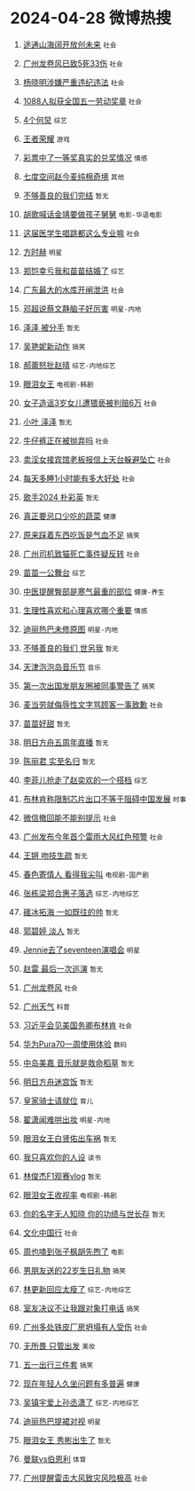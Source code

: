 # 2024-04-28 微博热搜 
1. [途通山海阔开放创未来](https://m.weibo.cn/search?containerid=100103type%3D1%26t%3D10%26q%3D%23%E9%80%94%E9%80%9A%E5%B1%B1%E6%B5%B7%E9%98%94%E5%BC%80%E6%94%BE%E5%88%9B%E6%9C%AA%E6%9D%A5%23&stream_entry_id=51&isnewpage=1&extparam=seat%3D1%26stream_entry_id%3D51%26c_type%3D51%26dgr%3D0%26pos%3D0%26cate%3D10103%26q%3D%2523%25E9%2580%2594%25E9%2580%259A%25E5%25B1%25B1%25E6%25B5%25B7%25E9%2598%2594%25E5%25BC%2580%25E6%2594%25BE%25E5%2588%259B%25E6%259C%25AA%25E6%259D%25A5%2523%26filter_type%3Drealtimehot%26display_time%3D1714251887%26pre_seqid%3D17142518874960139379) `社会` 

2. [广州龙卷风已致5死33伤](https://m.weibo.cn/search?containerid=100103type%3D1%26t%3D10%26q%3D%23%E5%B9%BF%E5%B7%9E%E9%BE%99%E5%8D%B7%E9%A3%8E%E5%B7%B2%E8%87%B45%E6%AD%BB33%E4%BC%A4%23&stream_entry_id=31&isnewpage=1&extparam=seat%3D1%26stream_entry_id%3D31%26realpos%3D1%26lcate%3D5001%26filter_type%3Drealtimehot%26dgr%3D0%26c_type%3D31%26flag%3D2%26pos%3D0%26cate%3D5001%26q%3D%2523%25E5%25B9%25BF%25E5%25B7%259E%25E9%25BE%2599%25E5%258D%25B7%25E9%25A3%258E%25E5%25B7%25B2%25E8%2587%25B45%25E6%25AD%25BB33%25E4%25BC%25A4%2523%26band_rank%3D1%26display_time%3D1714251887%26pre_seqid%3D17142518874960139379) `社会` 

3. [杨晓明涉嫌严重违纪违法](https://m.weibo.cn/search?containerid=100103type%3D1%26t%3D10%26q%3D%23%E6%9D%A8%E6%99%93%E6%98%8E%E6%B6%89%E5%AB%8C%E4%B8%A5%E9%87%8D%E8%BF%9D%E7%BA%AA%E8%BF%9D%E6%B3%95%23&stream_entry_id=31&isnewpage=1&extparam=seat%3D1%26stream_entry_id%3D31%26realpos%3D2%26lcate%3D5001%26filter_type%3Drealtimehot%26dgr%3D0%26c_type%3D31%26flag%3D2%26pos%3D1%26cate%3D5001%26q%3D%2523%25E6%259D%25A8%25E6%2599%2593%25E6%2598%258E%25E6%25B6%2589%25E5%25AB%258C%25E4%25B8%25A5%25E9%2587%258D%25E8%25BF%259D%25E7%25BA%25AA%25E8%25BF%259D%25E6%25B3%2595%2523%26band_rank%3D2%26display_time%3D1714251887%26pre_seqid%3D17142518874960139379) `社会` 

4. [1088人拟获全国五一劳动奖章](https://m.weibo.cn/search?containerid=100103type%3D1%26t%3D10%26q%3D%231088%E4%BA%BA%E6%8B%9F%E8%8E%B7%E5%85%A8%E5%9B%BD%E4%BA%94%E4%B8%80%E5%8A%B3%E5%8A%A8%E5%A5%96%E7%AB%A0%23&stream_entry_id=31&isnewpage=1&extparam=seat%3D1%26stream_entry_id%3D31%26realpos%3D3%26lcate%3D5001%26filter_type%3Drealtimehot%26dgr%3D0%26c_type%3D31%26flag%3D0%26pos%3D2%26cate%3D5001%26q%3D%25231088%25E4%25BA%25BA%25E6%258B%259F%25E8%258E%25B7%25E5%2585%25A8%25E5%259B%25BD%25E4%25BA%2594%25E4%25B8%2580%25E5%258A%25B3%25E5%258A%25A8%25E5%25A5%2596%25E7%25AB%25A0%2523%26band_rank%3D3%26display_time%3D1714251887%26pre_seqid%3D17142518874960139379) `社会` 

5. [4个何炅](https://m.weibo.cn/search?containerid=100103type%3D1%26t%3D10%26q%3D%234%E4%B8%AA%E4%BD%95%E7%82%85%23&stream_entry_id=31&isnewpage=1&extparam=seat%3D1%26stream_entry_id%3D31%26realpos%3D4%26lcate%3D5001%26filter_type%3Drealtimehot%26dgr%3D0%26c_type%3D31%26flag%3D2%26pos%3D3%26cate%3D5001%26q%3D%25234%25E4%25B8%25AA%25E4%25BD%2595%25E7%2582%2585%2523%26band_rank%3D4%26display_time%3D1714251887%26pre_seqid%3D17142518874960139379) `综艺` 

6. [王者荣耀](https://m.weibo.cn/search?containerid=100103type%3D1%26t%3D10%26q%3D%E7%8E%8B%E8%80%85%E8%8D%A3%E8%80%80&stream_entry_id=31&isnewpage=1&extparam=seat%3D1%26stream_entry_id%3D31%26realpos%3D5%26lcate%3D5001%26filter_type%3Drealtimehot%26dgr%3D0%26c_type%3D31%26flag%3D0%26pos%3D4%26cate%3D5001%26q%3D%25E7%258E%258B%25E8%2580%2585%25E8%258D%25A3%25E8%2580%2580%26band_rank%3D5%26display_time%3D1714251887%26pre_seqid%3D17142518874960139379) `游戏` 

7. [彩票中了一等奖真实的兑奖情况](https://m.weibo.cn/search?containerid=100103type%3D1%26t%3D10%26q%3D%23%E5%BD%A9%E7%A5%A8%E4%B8%AD%E4%BA%86%E4%B8%80%E7%AD%89%E5%A5%96%E7%9C%9F%E5%AE%9E%E7%9A%84%E5%85%91%E5%A5%96%E6%83%85%E5%86%B5%23&stream_entry_id=31&isnewpage=1&extparam=seat%3D1%26stream_entry_id%3D31%26realpos%3D6%26lcate%3D5001%26filter_type%3Drealtimehot%26dgr%3D0%26c_type%3D31%26flag%3D16%26pos%3D5%26cate%3D5001%26q%3D%2523%25E5%25BD%25A9%25E7%25A5%25A8%25E4%25B8%25AD%25E4%25BA%2586%25E4%25B8%2580%25E7%25AD%2589%25E5%25A5%2596%25E7%259C%259F%25E5%25AE%259E%25E7%259A%2584%25E5%2585%2591%25E5%25A5%2596%25E6%2583%2585%25E5%2586%25B5%2523%26band_rank%3D6%26display_time%3D1714251887%26pre_seqid%3D17142518874960139379) `情感` 

8. [七度空间赵今麦纯棉奇境](https://m.weibo.cn/search?containerid=100103type%3D1%26t%3D10%26q%3D%23%E4%B8%83%E5%BA%A6%E7%A9%BA%E9%97%B4%E8%B5%B5%E4%BB%8A%E9%BA%A6%E7%BA%AF%E6%A3%89%E5%A5%87%E5%A2%83%23&stream_entry_id=31&isnewpage=1&extparam=seat%3D1%26stream_entry_id%3D31%26topic_ad%3D1%26lcate%3D5001%26dgr%3D0%26band_rank%3D7%26c_type%3D31%26is_ad_pos%3D1%26filter_type%3Drealtimehot%26pos%3D6%26cate%3D5001%26q%3D%2523%25E4%25B8%2583%25E5%25BA%25A6%25E7%25A9%25BA%25E9%2597%25B4%25E8%25B5%25B5%25E4%25BB%258A%25E9%25BA%25A6%25E7%25BA%25AF%25E6%25A3%2589%25E5%25A5%2587%25E5%25A2%2583%2523%26adid%3D234526%26display_time%3D1714251887%26pre_seqid%3D17142518874960139379) `其他` 

9. [不够善良的我们完结](https://m.weibo.cn/search?containerid=100103type%3D1%26t%3D10%26q%3D%23%E4%B8%8D%E5%A4%9F%E5%96%84%E8%89%AF%E7%9A%84%E6%88%91%E4%BB%AC%E5%AE%8C%E7%BB%93%23&stream_entry_id=31&isnewpage=1&extparam=seat%3D1%26stream_entry_id%3D31%26realpos%3D7%26lcate%3D5001%26filter_type%3Drealtimehot%26dgr%3D0%26c_type%3D31%26flag%3D0%26pos%3D7%26cate%3D5001%26q%3D%2523%25E4%25B8%258D%25E5%25A4%259F%25E5%2596%2584%25E8%2589%25AF%25E7%259A%2584%25E6%2588%2591%25E4%25BB%25AC%25E5%25AE%258C%25E7%25BB%2593%2523%26band_rank%3D7%26display_time%3D1714251887%26pre_seqid%3D17142518874960139379) `暂无` 

10. [胡歌喊话金靖要做孩子舅舅](https://m.weibo.cn/search?containerid=100103type%3D1%26t%3D10%26q%3D%23%E8%83%A1%E6%AD%8C%E5%96%8A%E8%AF%9D%E9%87%91%E9%9D%96%E8%A6%81%E5%81%9A%E5%AD%A9%E5%AD%90%E8%88%85%E8%88%85%23&stream_entry_id=31&isnewpage=1&extparam=seat%3D1%26stream_entry_id%3D31%26realpos%3D8%26lcate%3D5001%26filter_type%3Drealtimehot%26dgr%3D0%26c_type%3D31%26flag%3D2%26pos%3D8%26cate%3D5001%26q%3D%2523%25E8%2583%25A1%25E6%25AD%258C%25E5%2596%258A%25E8%25AF%259D%25E9%2587%2591%25E9%259D%2596%25E8%25A6%2581%25E5%2581%259A%25E5%25AD%25A9%25E5%25AD%2590%25E8%2588%2585%25E8%2588%2585%2523%26band_rank%3D8%26display_time%3D1714251887%26pre_seqid%3D17142518874960139379) `电影-华语电影` 

11. [这届医学生唱跳都这么专业嘛](https://m.weibo.cn/search?containerid=100103type%3D1%26t%3D10%26q%3D%23%E8%BF%99%E5%B1%8A%E5%8C%BB%E5%AD%A6%E7%94%9F%E5%94%B1%E8%B7%B3%E9%83%BD%E8%BF%99%E4%B9%88%E4%B8%93%E4%B8%9A%E5%98%9B%23&stream_entry_id=31&isnewpage=1&extparam=seat%3D1%26stream_entry_id%3D31%26realpos%3D9%26lcate%3D5001%26filter_type%3Drealtimehot%26dgr%3D0%26c_type%3D31%26flag%3D32768%26pos%3D9%26cate%3D5001%26q%3D%2523%25E8%25BF%2599%25E5%25B1%258A%25E5%258C%25BB%25E5%25AD%25A6%25E7%2594%259F%25E5%2594%25B1%25E8%25B7%25B3%25E9%2583%25BD%25E8%25BF%2599%25E4%25B9%2588%25E4%25B8%2593%25E4%25B8%259A%25E5%2598%259B%2523%26band_rank%3D9%26display_time%3D1714251887%26pre_seqid%3D17142518874960139379) `社会` 

12. [方时赫](https://m.weibo.cn/search?containerid=100103type%3D1%26t%3D10%26q%3D%E6%96%B9%E6%97%B6%E8%B5%AB&stream_entry_id=31&isnewpage=1&extparam=seat%3D1%26stream_entry_id%3D31%26realpos%3D10%26lcate%3D5001%26filter_type%3Drealtimehot%26dgr%3D0%26c_type%3D31%26flag%3D0%26pos%3D10%26cate%3D5001%26q%3D%25E6%2596%25B9%25E6%2597%25B6%25E8%25B5%25AB%26band_rank%3D10%26display_time%3D1714251887%26pre_seqid%3D17142518874960139379) `明星` 

13. [郑恺幸亏我和苗苗结婚了](https://m.weibo.cn/search?containerid=100103type%3D1%26t%3D10%26q%3D%E9%83%91%E6%81%BA%E5%B9%B8%E4%BA%8F%E6%88%91%E5%92%8C%E8%8B%97%E8%8B%97%E7%BB%93%E5%A9%9A%E4%BA%86&stream_entry_id=31&isnewpage=1&extparam=seat%3D1%26stream_entry_id%3D31%26realpos%3D11%26lcate%3D5001%26filter_type%3Drealtimehot%26dgr%3D0%26c_type%3D31%26flag%3D2%26pos%3D11%26cate%3D5001%26q%3D%25E9%2583%2591%25E6%2581%25BA%25E5%25B9%25B8%25E4%25BA%258F%25E6%2588%2591%25E5%2592%258C%25E8%258B%2597%25E8%258B%2597%25E7%25BB%2593%25E5%25A9%259A%25E4%25BA%2586%26band_rank%3D11%26display_time%3D1714251887%26pre_seqid%3D17142518874960139379) `综艺` 

14. [广东最大的水库开闸泄洪](https://m.weibo.cn/search?containerid=100103type%3D1%26t%3D10%26q%3D%23%E5%B9%BF%E4%B8%9C%E6%9C%80%E5%A4%A7%E7%9A%84%E6%B0%B4%E5%BA%93%E5%BC%80%E9%97%B8%E6%B3%84%E6%B4%AA%23&stream_entry_id=31&isnewpage=1&extparam=seat%3D1%26stream_entry_id%3D31%26realpos%3D12%26lcate%3D5001%26filter_type%3Drealtimehot%26dgr%3D0%26c_type%3D31%26flag%3D2%26pos%3D12%26cate%3D5001%26q%3D%2523%25E5%25B9%25BF%25E4%25B8%259C%25E6%259C%2580%25E5%25A4%25A7%25E7%259A%2584%25E6%25B0%25B4%25E5%25BA%2593%25E5%25BC%2580%25E9%2597%25B8%25E6%25B3%2584%25E6%25B4%25AA%2523%26band_rank%3D12%26display_time%3D1714251887%26pre_seqid%3D17142518874960139379) `社会` 

15. [邓超说蔡文静脑子好厉害](https://m.weibo.cn/search?containerid=100103type%3D1%26t%3D10%26q%3D%23%E9%82%93%E8%B6%85%E8%AF%B4%E8%94%A1%E6%96%87%E9%9D%99%E8%84%91%E5%AD%90%E5%A5%BD%E5%8E%89%E5%AE%B3%23&stream_entry_id=31&isnewpage=1&extparam=seat%3D1%26stream_entry_id%3D31%26realpos%3D13%26lcate%3D5001%26filter_type%3Drealtimehot%26dgr%3D0%26c_type%3D31%26flag%3D2%26pos%3D13%26cate%3D5001%26q%3D%2523%25E9%2582%2593%25E8%25B6%2585%25E8%25AF%25B4%25E8%2594%25A1%25E6%2596%2587%25E9%259D%2599%25E8%2584%2591%25E5%25AD%2590%25E5%25A5%25BD%25E5%258E%2589%25E5%25AE%25B3%2523%26band_rank%3D13%26display_time%3D1714251887%26pre_seqid%3D17142518874960139379) `明星-内地` 

16. [泽泽 被分手](https://m.weibo.cn/search?containerid=100103type%3D1%26t%3D10%26q%3D%E6%B3%BD%E6%B3%BD+%E8%A2%AB%E5%88%86%E6%89%8B&stream_entry_id=31&isnewpage=1&extparam=seat%3D1%26stream_entry_id%3D31%26realpos%3D14%26lcate%3D5001%26filter_type%3Drealtimehot%26dgr%3D0%26c_type%3D31%26flag%3D0%26pos%3D14%26cate%3D5001%26q%3D%25E6%25B3%25BD%25E6%25B3%25BD%2520%25E8%25A2%25AB%25E5%2588%2586%25E6%2589%258B%26band_rank%3D14%26display_time%3D1714251887%26pre_seqid%3D17142518874960139379) `暂无` 

17. [吴艳妮新动作](https://m.weibo.cn/search?containerid=100103type%3D1%26t%3D10%26q%3D%E5%90%B4%E8%89%B3%E5%A6%AE%E6%96%B0%E5%8A%A8%E4%BD%9C&stream_entry_id=31&isnewpage=1&extparam=seat%3D1%26stream_entry_id%3D31%26realpos%3D15%26lcate%3D5001%26filter_type%3Drealtimehot%26dgr%3D0%26c_type%3D31%26flag%3D0%26pos%3D15%26cate%3D5001%26q%3D%25E5%2590%25B4%25E8%2589%25B3%25E5%25A6%25AE%25E6%2596%25B0%25E5%258A%25A8%25E4%25BD%259C%26band_rank%3D15%26display_time%3D1714251887%26pre_seqid%3D17142518874960139379) `搞笑` 

18. [郝蕾怒批赵晴](https://m.weibo.cn/search?containerid=100103type%3D1%26t%3D10%26q%3D%E9%83%9D%E8%95%BE%E6%80%92%E6%89%B9%E8%B5%B5%E6%99%B4&stream_entry_id=31&isnewpage=1&extparam=seat%3D1%26stream_entry_id%3D31%26realpos%3D16%26lcate%3D5001%26filter_type%3Drealtimehot%26dgr%3D0%26c_type%3D31%26flag%3D2%26pos%3D16%26cate%3D5001%26q%3D%25E9%2583%259D%25E8%2595%25BE%25E6%2580%2592%25E6%2589%25B9%25E8%25B5%25B5%25E6%2599%25B4%26band_rank%3D16%26display_time%3D1714251887%26pre_seqid%3D17142518874960139379) `综艺-内地综艺` 

19. [眼泪女王](https://m.weibo.cn/search?containerid=100103type%3D1%26t%3D10%26q%3D%E7%9C%BC%E6%B3%AA%E5%A5%B3%E7%8E%8B&stream_entry_id=31&isnewpage=1&extparam=seat%3D1%26stream_entry_id%3D31%26realpos%3D17%26lcate%3D5001%26filter_type%3Drealtimehot%26dgr%3D0%26c_type%3D31%26flag%3D0%26pos%3D17%26cate%3D5001%26q%3D%25E7%259C%25BC%25E6%25B3%25AA%25E5%25A5%25B3%25E7%258E%258B%26band_rank%3D17%26display_time%3D1714251887%26pre_seqid%3D17142518874960139379) `电视剧-韩剧` 

20. [女子造谣3岁女儿遭猥亵被判赔6万](https://m.weibo.cn/search?containerid=100103type%3D1%26t%3D10%26q%3D%23%E5%A5%B3%E5%AD%90%E9%80%A0%E8%B0%A33%E5%B2%81%E5%A5%B3%E5%84%BF%E9%81%AD%E7%8C%A5%E4%BA%B5%E8%A2%AB%E5%88%A4%E8%B5%946%E4%B8%87%23&stream_entry_id=31&isnewpage=1&extparam=seat%3D1%26stream_entry_id%3D31%26realpos%3D18%26lcate%3D5001%26filter_type%3Drealtimehot%26dgr%3D0%26c_type%3D31%26flag%3D0%26pos%3D18%26cate%3D5001%26q%3D%2523%25E5%25A5%25B3%25E5%25AD%2590%25E9%2580%25A0%25E8%25B0%25A33%25E5%25B2%2581%25E5%25A5%25B3%25E5%2584%25BF%25E9%2581%25AD%25E7%258C%25A5%25E4%25BA%25B5%25E8%25A2%25AB%25E5%2588%25A4%25E8%25B5%25946%25E4%25B8%2587%2523%26band_rank%3D18%26display_time%3D1714251887%26pre_seqid%3D17142518874960139379) `社会` 

21. [小叶 泽泽](https://m.weibo.cn/search?containerid=100103type%3D1%26t%3D10%26q%3D%E5%B0%8F%E5%8F%B6+%E6%B3%BD%E6%B3%BD&stream_entry_id=31&isnewpage=1&extparam=seat%3D1%26stream_entry_id%3D31%26realpos%3D19%26lcate%3D5001%26filter_type%3Drealtimehot%26dgr%3D0%26c_type%3D31%26flag%3D0%26pos%3D19%26cate%3D5001%26q%3D%25E5%25B0%258F%25E5%258F%25B6%2520%25E6%25B3%25BD%25E6%25B3%25BD%26band_rank%3D19%26display_time%3D1714251887%26pre_seqid%3D17142518874960139379) `暂无` 

22. [牛仔裤正在被抛弃吗](https://m.weibo.cn/search?containerid=100103type%3D1%26t%3D10%26q%3D%23%E7%89%9B%E4%BB%94%E8%A3%A4%E6%AD%A3%E5%9C%A8%E8%A2%AB%E6%8A%9B%E5%BC%83%E5%90%97%23&stream_entry_id=31&isnewpage=1&extparam=seat%3D1%26stream_entry_id%3D31%26realpos%3D20%26lcate%3D5001%26filter_type%3Drealtimehot%26dgr%3D0%26c_type%3D31%26flag%3D0%26pos%3D20%26cate%3D5001%26q%3D%2523%25E7%2589%259B%25E4%25BB%2594%25E8%25A3%25A4%25E6%25AD%25A3%25E5%259C%25A8%25E8%25A2%25AB%25E6%258A%259B%25E5%25BC%2583%25E5%2590%2597%2523%26band_rank%3D20%26display_time%3D1714251887%26pre_seqid%3D17142518874960139379) `社会` 

23. [卖淫女接宾馆老板报信上天台躲避坠亡](https://m.weibo.cn/search?containerid=100103type%3D1%26t%3D10%26q%3D%23%E5%8D%96%E6%B7%AB%E5%A5%B3%E6%8E%A5%E5%AE%BE%E9%A6%86%E8%80%81%E6%9D%BF%E6%8A%A5%E4%BF%A1%E4%B8%8A%E5%A4%A9%E5%8F%B0%E8%BA%B2%E9%81%BF%E5%9D%A0%E4%BA%A1%23&stream_entry_id=31&isnewpage=1&extparam=seat%3D1%26stream_entry_id%3D31%26realpos%3D21%26lcate%3D5001%26filter_type%3Drealtimehot%26dgr%3D0%26c_type%3D31%26flag%3D0%26pos%3D21%26cate%3D5001%26q%3D%2523%25E5%258D%2596%25E6%25B7%25AB%25E5%25A5%25B3%25E6%258E%25A5%25E5%25AE%25BE%25E9%25A6%2586%25E8%2580%2581%25E6%259D%25BF%25E6%258A%25A5%25E4%25BF%25A1%25E4%25B8%258A%25E5%25A4%25A9%25E5%258F%25B0%25E8%25BA%25B2%25E9%2581%25BF%25E5%259D%25A0%25E4%25BA%25A1%2523%26band_rank%3D21%26display_time%3D1714251887%26pre_seqid%3D17142518874960139379) `社会` 

24. [每天多睡1小时能有多大好处](https://m.weibo.cn/search?containerid=100103type%3D1%26t%3D10%26q%3D%23%E6%AF%8F%E5%A4%A9%E5%A4%9A%E7%9D%A11%E5%B0%8F%E6%97%B6%E8%83%BD%E6%9C%89%E5%A4%9A%E5%A4%A7%E5%A5%BD%E5%A4%84%23&stream_entry_id=31&isnewpage=1&extparam=seat%3D1%26stream_entry_id%3D31%26realpos%3D22%26lcate%3D5001%26filter_type%3Drealtimehot%26dgr%3D0%26c_type%3D31%26flag%3D0%26pos%3D22%26cate%3D5001%26q%3D%2523%25E6%25AF%258F%25E5%25A4%25A9%25E5%25A4%259A%25E7%259D%25A11%25E5%25B0%258F%25E6%2597%25B6%25E8%2583%25BD%25E6%259C%2589%25E5%25A4%259A%25E5%25A4%25A7%25E5%25A5%25BD%25E5%25A4%2584%2523%26band_rank%3D22%26display_time%3D1714251887%26pre_seqid%3D17142518874960139379) `社会` 

25. [歌手2024 朴彩英](https://m.weibo.cn/search?containerid=100103type%3D1%26t%3D10%26q%3D%E6%AD%8C%E6%89%8B2024+%E6%9C%B4%E5%BD%A9%E8%8B%B1&stream_entry_id=31&isnewpage=1&extparam=seat%3D1%26stream_entry_id%3D31%26realpos%3D23%26lcate%3D5001%26filter_type%3Drealtimehot%26dgr%3D0%26c_type%3D31%26flag%3D2%26pos%3D23%26cate%3D5001%26q%3D%25E6%25AD%258C%25E6%2589%258B2024%2520%25E6%259C%25B4%25E5%25BD%25A9%25E8%258B%25B1%26band_rank%3D23%26display_time%3D1714251887%26pre_seqid%3D17142518874960139379) `暂无` 

26. [真正要忌口少吃的蔬菜](https://m.weibo.cn/search?containerid=100103type%3D1%26t%3D10%26q%3D%23%E7%9C%9F%E6%AD%A3%E8%A6%81%E5%BF%8C%E5%8F%A3%E5%B0%91%E5%90%83%E7%9A%84%E8%94%AC%E8%8F%9C%23&stream_entry_id=31&isnewpage=1&extparam=seat%3D1%26stream_entry_id%3D31%26realpos%3D24%26lcate%3D5001%26filter_type%3Drealtimehot%26dgr%3D0%26c_type%3D31%26flag%3D0%26pos%3D24%26cate%3D5001%26q%3D%2523%25E7%259C%259F%25E6%25AD%25A3%25E8%25A6%2581%25E5%25BF%258C%25E5%258F%25A3%25E5%25B0%2591%25E5%2590%2583%25E7%259A%2584%25E8%2594%25AC%25E8%258F%259C%2523%26band_rank%3D24%26display_time%3D1714251887%26pre_seqid%3D17142518874960139379) `健康` 

27. [原来踩着东西吃饭是气血不足](https://m.weibo.cn/search?containerid=100103type%3D1%26t%3D10%26q%3D%23%E5%8E%9F%E6%9D%A5%E8%B8%A9%E7%9D%80%E4%B8%9C%E8%A5%BF%E5%90%83%E9%A5%AD%E6%98%AF%E6%B0%94%E8%A1%80%E4%B8%8D%E8%B6%B3%23&stream_entry_id=31&isnewpage=1&extparam=seat%3D1%26stream_entry_id%3D31%26realpos%3D25%26lcate%3D5001%26filter_type%3Drealtimehot%26dgr%3D0%26c_type%3D31%26flag%3D0%26pos%3D25%26cate%3D5001%26q%3D%2523%25E5%258E%259F%25E6%259D%25A5%25E8%25B8%25A9%25E7%259D%2580%25E4%25B8%259C%25E8%25A5%25BF%25E5%2590%2583%25E9%25A5%25AD%25E6%2598%25AF%25E6%25B0%2594%25E8%25A1%2580%25E4%25B8%258D%25E8%25B6%25B3%2523%26band_rank%3D25%26display_time%3D1714251887%26pre_seqid%3D17142518874960139379) `搞笑` 

28. [广州司机致猫死亡事件疑反转](https://m.weibo.cn/search?containerid=100103type%3D1%26t%3D10%26q%3D%23%E5%B9%BF%E5%B7%9E%E5%8F%B8%E6%9C%BA%E8%87%B4%E7%8C%AB%E6%AD%BB%E4%BA%A1%E4%BA%8B%E4%BB%B6%E7%96%91%E5%8F%8D%E8%BD%AC%23&stream_entry_id=31&isnewpage=1&extparam=seat%3D1%26stream_entry_id%3D31%26realpos%3D26%26lcate%3D5001%26filter_type%3Drealtimehot%26dgr%3D0%26c_type%3D31%26flag%3D0%26pos%3D26%26cate%3D5001%26q%3D%2523%25E5%25B9%25BF%25E5%25B7%259E%25E5%258F%25B8%25E6%259C%25BA%25E8%2587%25B4%25E7%258C%25AB%25E6%25AD%25BB%25E4%25BA%25A1%25E4%25BA%258B%25E4%25BB%25B6%25E7%2596%2591%25E5%258F%258D%25E8%25BD%25AC%2523%26band_rank%3D26%26display_time%3D1714251887%26pre_seqid%3D17142518874960139379) `社会` 

29. [苗苗一公舞台](https://m.weibo.cn/search?containerid=100103type%3D1%26t%3D10%26q%3D%23%E8%8B%97%E8%8B%97%E4%B8%80%E5%85%AC%E8%88%9E%E5%8F%B0%23&stream_entry_id=31&isnewpage=1&extparam=seat%3D1%26stream_entry_id%3D31%26realpos%3D27%26lcate%3D5001%26filter_type%3Drealtimehot%26dgr%3D0%26c_type%3D31%26flag%3D0%26pos%3D27%26cate%3D5001%26q%3D%2523%25E8%258B%2597%25E8%258B%2597%25E4%25B8%2580%25E5%2585%25AC%25E8%2588%259E%25E5%258F%25B0%2523%26band_rank%3D27%26display_time%3D1714251887%26pre_seqid%3D17142518874960139379) `综艺` 

30. [中医提醒臀部是寒气最重的部位](https://m.weibo.cn/search?containerid=100103type%3D1%26t%3D10%26q%3D%23%E4%B8%AD%E5%8C%BB%E6%8F%90%E9%86%92%E8%87%80%E9%83%A8%E6%98%AF%E5%AF%92%E6%B0%94%E6%9C%80%E9%87%8D%E7%9A%84%E9%83%A8%E4%BD%8D%23&stream_entry_id=31&isnewpage=1&extparam=seat%3D1%26stream_entry_id%3D31%26realpos%3D28%26lcate%3D5001%26filter_type%3Drealtimehot%26dgr%3D0%26c_type%3D31%26flag%3D0%26pos%3D28%26cate%3D5001%26q%3D%2523%25E4%25B8%25AD%25E5%258C%25BB%25E6%258F%2590%25E9%2586%2592%25E8%2587%2580%25E9%2583%25A8%25E6%2598%25AF%25E5%25AF%2592%25E6%25B0%2594%25E6%259C%2580%25E9%2587%258D%25E7%259A%2584%25E9%2583%25A8%25E4%25BD%258D%2523%26band_rank%3D28%26display_time%3D1714251887%26pre_seqid%3D17142518874960139379) `健康-养生` 

31. [生理性喜欢和心理喜欢哪个重要](https://m.weibo.cn/search?containerid=100103type%3D1%26t%3D10%26q%3D%23%E7%94%9F%E7%90%86%E6%80%A7%E5%96%9C%E6%AC%A2%E5%92%8C%E5%BF%83%E7%90%86%E5%96%9C%E6%AC%A2%E5%93%AA%E4%B8%AA%E9%87%8D%E8%A6%81%23&stream_entry_id=31&isnewpage=1&extparam=seat%3D1%26stream_entry_id%3D31%26realpos%3D29%26lcate%3D5001%26filter_type%3Drealtimehot%26dgr%3D0%26c_type%3D31%26flag%3D0%26pos%3D29%26cate%3D5001%26q%3D%2523%25E7%2594%259F%25E7%2590%2586%25E6%2580%25A7%25E5%2596%259C%25E6%25AC%25A2%25E5%2592%258C%25E5%25BF%2583%25E7%2590%2586%25E5%2596%259C%25E6%25AC%25A2%25E5%2593%25AA%25E4%25B8%25AA%25E9%2587%258D%25E8%25A6%2581%2523%26band_rank%3D29%26display_time%3D1714251887%26pre_seqid%3D17142518874960139379) `情感` 

32. [迪丽热巴未修原图](https://m.weibo.cn/search?containerid=100103type%3D1%26t%3D10%26q%3D%23%E8%BF%AA%E4%B8%BD%E7%83%AD%E5%B7%B4%E6%9C%AA%E4%BF%AE%E5%8E%9F%E5%9B%BE%23&stream_entry_id=31&isnewpage=1&extparam=seat%3D1%26stream_entry_id%3D31%26realpos%3D30%26lcate%3D5001%26filter_type%3Drealtimehot%26dgr%3D0%26c_type%3D31%26flag%3D0%26pos%3D30%26cate%3D5001%26q%3D%2523%25E8%25BF%25AA%25E4%25B8%25BD%25E7%2583%25AD%25E5%25B7%25B4%25E6%259C%25AA%25E4%25BF%25AE%25E5%258E%259F%25E5%259B%25BE%2523%26band_rank%3D30%26display_time%3D1714251887%26pre_seqid%3D17142518874960139379) `明星-内地` 

33. [不够善良的我们 世另我](https://m.weibo.cn/search?containerid=100103type%3D1%26t%3D10%26q%3D%E4%B8%8D%E5%A4%9F%E5%96%84%E8%89%AF%E7%9A%84%E6%88%91%E4%BB%AC+%E4%B8%96%E5%8F%A6%E6%88%91&stream_entry_id=31&isnewpage=1&extparam=seat%3D1%26stream_entry_id%3D31%26realpos%3D31%26lcate%3D5001%26filter_type%3Drealtimehot%26dgr%3D0%26c_type%3D31%26flag%3D0%26pos%3D31%26cate%3D5001%26q%3D%25E4%25B8%258D%25E5%25A4%259F%25E5%2596%2584%25E8%2589%25AF%25E7%259A%2584%25E6%2588%2591%25E4%25BB%25AC%2520%25E4%25B8%2596%25E5%258F%25A6%25E6%2588%2591%26band_rank%3D31%26display_time%3D1714251887%26pre_seqid%3D17142518874960139379) `暂无` 

34. [天津泡泡岛音乐节](https://m.weibo.cn/search?containerid=100103type%3D1%26t%3D10%26q%3D%E5%A4%A9%E6%B4%A5%E6%B3%A1%E6%B3%A1%E5%B2%9B%E9%9F%B3%E4%B9%90%E8%8A%82&stream_entry_id=31&isnewpage=1&extparam=seat%3D1%26stream_entry_id%3D31%26realpos%3D32%26lcate%3D5001%26filter_type%3Drealtimehot%26dgr%3D0%26c_type%3D31%26flag%3D0%26pos%3D32%26cate%3D5001%26q%3D%25E5%25A4%25A9%25E6%25B4%25A5%25E6%25B3%25A1%25E6%25B3%25A1%25E5%25B2%259B%25E9%259F%25B3%25E4%25B9%2590%25E8%258A%2582%26band_rank%3D32%26display_time%3D1714251887%26pre_seqid%3D17142518874960139379) `音乐` 

35. [第一次出国发朋友圈被同事警告了](https://m.weibo.cn/search?containerid=100103type%3D1%26t%3D10%26q%3D%23%E7%AC%AC%E4%B8%80%E6%AC%A1%E5%87%BA%E5%9B%BD%E5%8F%91%E6%9C%8B%E5%8F%8B%E5%9C%88%E8%A2%AB%E5%90%8C%E4%BA%8B%E8%AD%A6%E5%91%8A%E4%BA%86%23&stream_entry_id=31&isnewpage=1&extparam=seat%3D1%26stream_entry_id%3D31%26realpos%3D33%26lcate%3D5001%26filter_type%3Drealtimehot%26dgr%3D0%26c_type%3D31%26flag%3D0%26pos%3D33%26cate%3D5001%26q%3D%2523%25E7%25AC%25AC%25E4%25B8%2580%25E6%25AC%25A1%25E5%2587%25BA%25E5%259B%25BD%25E5%258F%2591%25E6%259C%258B%25E5%258F%258B%25E5%259C%2588%25E8%25A2%25AB%25E5%2590%258C%25E4%25BA%258B%25E8%25AD%25A6%25E5%2591%258A%25E4%25BA%2586%2523%26band_rank%3D33%26display_time%3D1714251887%26pre_seqid%3D17142518874960139379) `搞笑` 

36. [麦当劳就侮辱性文字骂顾客一事致歉](https://m.weibo.cn/search?containerid=100103type%3D1%26t%3D10%26q%3D%23%E9%BA%A6%E5%BD%93%E5%8A%B3%E5%B0%B1%E4%BE%AE%E8%BE%B1%E6%80%A7%E6%96%87%E5%AD%97%E9%AA%82%E9%A1%BE%E5%AE%A2%E4%B8%80%E4%BA%8B%E8%87%B4%E6%AD%89%23&stream_entry_id=31&isnewpage=1&extparam=seat%3D1%26stream_entry_id%3D31%26realpos%3D34%26lcate%3D5001%26filter_type%3Drealtimehot%26dgr%3D0%26c_type%3D31%26flag%3D0%26pos%3D34%26cate%3D5001%26q%3D%2523%25E9%25BA%25A6%25E5%25BD%2593%25E5%258A%25B3%25E5%25B0%25B1%25E4%25BE%25AE%25E8%25BE%25B1%25E6%2580%25A7%25E6%2596%2587%25E5%25AD%2597%25E9%25AA%2582%25E9%25A1%25BE%25E5%25AE%25A2%25E4%25B8%2580%25E4%25BA%258B%25E8%2587%25B4%25E6%25AD%2589%2523%26band_rank%3D34%26display_time%3D1714251887%26pre_seqid%3D17142518874960139379) `社会` 

37. [苗苗好甜](https://m.weibo.cn/search?containerid=100103type%3D1%26t%3D10%26q%3D%E8%8B%97%E8%8B%97%E5%A5%BD%E7%94%9C&stream_entry_id=31&isnewpage=1&extparam=seat%3D1%26stream_entry_id%3D31%26realpos%3D35%26lcate%3D5001%26filter_type%3Drealtimehot%26dgr%3D0%26c_type%3D31%26flag%3D0%26pos%3D35%26cate%3D5001%26q%3D%25E8%258B%2597%25E8%258B%2597%25E5%25A5%25BD%25E7%2594%259C%26band_rank%3D35%26display_time%3D1714251887%26pre_seqid%3D17142518874960139379) `暂无` 

38. [明日方舟五周年直播](https://m.weibo.cn/search?containerid=100103type%3D1%26t%3D10%26q%3D%23%E6%98%8E%E6%97%A5%E6%96%B9%E8%88%9F%E4%BA%94%E5%91%A8%E5%B9%B4%E7%9B%B4%E6%92%AD%23&stream_entry_id=31&isnewpage=1&extparam=seat%3D1%26stream_entry_id%3D31%26realpos%3D36%26lcate%3D5001%26filter_type%3Drealtimehot%26dgr%3D0%26c_type%3D31%26flag%3D0%26pos%3D36%26cate%3D5001%26q%3D%2523%25E6%2598%258E%25E6%2597%25A5%25E6%2596%25B9%25E8%2588%259F%25E4%25BA%2594%25E5%2591%25A8%25E5%25B9%25B4%25E7%259B%25B4%25E6%2592%25AD%2523%26band_rank%3D36%26display_time%3D1714251887%26pre_seqid%3D17142518874960139379) `暂无` 

39. [陈丽君 实至名归](https://m.weibo.cn/search?containerid=100103type%3D1%26t%3D10%26q%3D%E9%99%88%E4%B8%BD%E5%90%9B+%E5%AE%9E%E8%87%B3%E5%90%8D%E5%BD%92&stream_entry_id=31&isnewpage=1&extparam=seat%3D1%26stream_entry_id%3D31%26realpos%3D37%26lcate%3D5001%26filter_type%3Drealtimehot%26dgr%3D0%26c_type%3D31%26flag%3D0%26pos%3D37%26cate%3D5001%26q%3D%25E9%2599%2588%25E4%25B8%25BD%25E5%2590%259B%2520%25E5%25AE%259E%25E8%2587%25B3%25E5%2590%258D%25E5%25BD%2592%26band_rank%3D37%26display_time%3D1714251887%26pre_seqid%3D17142518874960139379) `暂无` 

40. [李菲儿抢走了赵奕欢的一个搭档](https://m.weibo.cn/search?containerid=100103type%3D1%26t%3D10%26q%3D%23%E6%9D%8E%E8%8F%B2%E5%84%BF%E6%8A%A2%E8%B5%B0%E4%BA%86%E8%B5%B5%E5%A5%95%E6%AC%A2%E7%9A%84%E4%B8%80%E4%B8%AA%E6%90%AD%E6%A1%A3%23&stream_entry_id=31&isnewpage=1&extparam=seat%3D1%26stream_entry_id%3D31%26realpos%3D38%26lcate%3D5001%26filter_type%3Drealtimehot%26dgr%3D0%26c_type%3D31%26flag%3D0%26pos%3D38%26cate%3D5001%26q%3D%2523%25E6%259D%258E%25E8%258F%25B2%25E5%2584%25BF%25E6%258A%25A2%25E8%25B5%25B0%25E4%25BA%2586%25E8%25B5%25B5%25E5%25A5%2595%25E6%25AC%25A2%25E7%259A%2584%25E4%25B8%2580%25E4%25B8%25AA%25E6%2590%25AD%25E6%25A1%25A3%2523%26band_rank%3D38%26display_time%3D1714251887%26pre_seqid%3D17142518874960139379) `综艺` 

41. [布林肯称限制芯片出口不等于阻碍中国发展](https://m.weibo.cn/search?containerid=100103type%3D1%26t%3D10%26q%3D%23%E5%B8%83%E6%9E%97%E8%82%AF%E7%A7%B0%E9%99%90%E5%88%B6%E8%8A%AF%E7%89%87%E5%87%BA%E5%8F%A3%E4%B8%8D%E7%AD%89%E4%BA%8E%E9%98%BB%E7%A2%8D%E4%B8%AD%E5%9B%BD%E5%8F%91%E5%B1%95%23&stream_entry_id=31&isnewpage=1&extparam=seat%3D1%26stream_entry_id%3D31%26realpos%3D39%26lcate%3D5001%26filter_type%3Drealtimehot%26dgr%3D0%26c_type%3D31%26flag%3D0%26pos%3D39%26cate%3D5001%26q%3D%2523%25E5%25B8%2583%25E6%259E%2597%25E8%2582%25AF%25E7%25A7%25B0%25E9%2599%2590%25E5%2588%25B6%25E8%258A%25AF%25E7%2589%2587%25E5%2587%25BA%25E5%258F%25A3%25E4%25B8%258D%25E7%25AD%2589%25E4%25BA%258E%25E9%2598%25BB%25E7%25A2%258D%25E4%25B8%25AD%25E5%259B%25BD%25E5%258F%2591%25E5%25B1%2595%2523%26band_rank%3D39%26display_time%3D1714251887%26pre_seqid%3D17142518874960139379) `时事` 

42. [微信撤回能不能别提示](https://m.weibo.cn/search?containerid=100103type%3D1%26t%3D10%26q%3D%23%E5%BE%AE%E4%BF%A1%E6%92%A4%E5%9B%9E%E8%83%BD%E4%B8%8D%E8%83%BD%E5%88%AB%E6%8F%90%E7%A4%BA%23&stream_entry_id=31&isnewpage=1&extparam=seat%3D1%26stream_entry_id%3D31%26realpos%3D40%26lcate%3D5001%26filter_type%3Drealtimehot%26dgr%3D0%26c_type%3D31%26flag%3D0%26pos%3D40%26cate%3D5001%26q%3D%2523%25E5%25BE%25AE%25E4%25BF%25A1%25E6%2592%25A4%25E5%259B%259E%25E8%2583%25BD%25E4%25B8%258D%25E8%2583%25BD%25E5%2588%25AB%25E6%258F%2590%25E7%25A4%25BA%2523%26band_rank%3D40%26display_time%3D1714251887%26pre_seqid%3D17142518874960139379) `社会` 

43. [广州发布今年首个雷雨大风红色预警](https://m.weibo.cn/search?containerid=100103type%3D1%26t%3D10%26q%3D%23%E5%B9%BF%E5%B7%9E%E5%8F%91%E5%B8%83%E4%BB%8A%E5%B9%B4%E9%A6%96%E4%B8%AA%E9%9B%B7%E9%9B%A8%E5%A4%A7%E9%A3%8E%E7%BA%A2%E8%89%B2%E9%A2%84%E8%AD%A6%23&stream_entry_id=31&isnewpage=1&extparam=seat%3D1%26stream_entry_id%3D31%26realpos%3D41%26lcate%3D5001%26filter_type%3Drealtimehot%26dgr%3D0%26c_type%3D31%26flag%3D0%26pos%3D41%26cate%3D5001%26q%3D%2523%25E5%25B9%25BF%25E5%25B7%259E%25E5%258F%2591%25E5%25B8%2583%25E4%25BB%258A%25E5%25B9%25B4%25E9%25A6%2596%25E4%25B8%25AA%25E9%259B%25B7%25E9%259B%25A8%25E5%25A4%25A7%25E9%25A3%258E%25E7%25BA%25A2%25E8%2589%25B2%25E9%25A2%2584%25E8%25AD%25A6%2523%26band_rank%3D41%26display_time%3D1714251887%26pre_seqid%3D17142518874960139379) `社会` 

44. [王锵 吻技生疏](https://m.weibo.cn/search?containerid=100103type%3D1%26t%3D10%26q%3D%E7%8E%8B%E9%94%B5+%E5%90%BB%E6%8A%80%E7%94%9F%E7%96%8F&stream_entry_id=31&isnewpage=1&extparam=seat%3D1%26stream_entry_id%3D31%26realpos%3D42%26lcate%3D5001%26filter_type%3Drealtimehot%26dgr%3D0%26c_type%3D31%26flag%3D0%26pos%3D42%26cate%3D5001%26q%3D%25E7%258E%258B%25E9%2594%25B5%2520%25E5%2590%25BB%25E6%258A%2580%25E7%2594%259F%25E7%2596%258F%26band_rank%3D42%26display_time%3D1714251887%26pre_seqid%3D17142518874960139379) `暂无` 

45. [春色寄情人 看得我尖叫](https://m.weibo.cn/search?containerid=100103type%3D1%26t%3D10%26q%3D%E6%98%A5%E8%89%B2%E5%AF%84%E6%83%85%E4%BA%BA+%E7%9C%8B%E5%BE%97%E6%88%91%E5%B0%96%E5%8F%AB&stream_entry_id=31&isnewpage=1&extparam=seat%3D1%26stream_entry_id%3D31%26realpos%3D43%26lcate%3D5001%26filter_type%3Drealtimehot%26dgr%3D0%26c_type%3D31%26flag%3D0%26pos%3D43%26cate%3D5001%26q%3D%25E6%2598%25A5%25E8%2589%25B2%25E5%25AF%2584%25E6%2583%2585%25E4%25BA%25BA%2520%25E7%259C%258B%25E5%25BE%2597%25E6%2588%2591%25E5%25B0%2596%25E5%258F%25AB%26band_rank%3D43%26display_time%3D1714251887%26pre_seqid%3D17142518874960139379) `电视剧-国产剧` 

46. [张栋梁郑合惠子落选](https://m.weibo.cn/search?containerid=100103type%3D1%26t%3D10%26q%3D%23%E5%BC%A0%E6%A0%8B%E6%A2%81%E9%83%91%E5%90%88%E6%83%A0%E5%AD%90%E8%90%BD%E9%80%89%23&stream_entry_id=31&isnewpage=1&extparam=seat%3D1%26stream_entry_id%3D31%26realpos%3D44%26lcate%3D5001%26filter_type%3Drealtimehot%26dgr%3D0%26c_type%3D31%26flag%3D0%26pos%3D44%26cate%3D5001%26q%3D%2523%25E5%25BC%25A0%25E6%25A0%258B%25E6%25A2%2581%25E9%2583%2591%25E5%2590%2588%25E6%2583%25A0%25E5%25AD%2590%25E8%2590%25BD%25E9%2580%2589%2523%26band_rank%3D44%26display_time%3D1714251887%26pre_seqid%3D17142518874960139379) `综艺-内地综艺` 

47. [碓冰拓海 一如既往的帅](https://m.weibo.cn/search?containerid=100103type%3D1%26t%3D10%26q%3D%E7%A2%93%E5%86%B0%E6%8B%93%E6%B5%B7+%E4%B8%80%E5%A6%82%E6%97%A2%E5%BE%80%E7%9A%84%E5%B8%85&stream_entry_id=31&isnewpage=1&extparam=seat%3D1%26stream_entry_id%3D31%26realpos%3D45%26lcate%3D5001%26filter_type%3Drealtimehot%26dgr%3D0%26c_type%3D31%26flag%3D1%26pos%3D45%26cate%3D5001%26q%3D%25E7%25A2%2593%25E5%2586%25B0%25E6%258B%2593%25E6%25B5%25B7%2520%25E4%25B8%2580%25E5%25A6%2582%25E6%2597%25A2%25E5%25BE%2580%25E7%259A%2584%25E5%25B8%2585%26band_rank%3D45%26display_time%3D1714251887%26pre_seqid%3D17142518874960139379) `暂无` 

48. [郭碧婷 淡人](https://m.weibo.cn/search?containerid=100103type%3D1%26t%3D10%26q%3D%E9%83%AD%E7%A2%A7%E5%A9%B7+%E6%B7%A1%E4%BA%BA&stream_entry_id=31&isnewpage=1&extparam=seat%3D1%26stream_entry_id%3D31%26realpos%3D46%26lcate%3D5001%26filter_type%3Drealtimehot%26dgr%3D0%26c_type%3D31%26flag%3D0%26pos%3D46%26cate%3D5001%26q%3D%25E9%2583%25AD%25E7%25A2%25A7%25E5%25A9%25B7%2520%25E6%25B7%25A1%25E4%25BA%25BA%26band_rank%3D46%26display_time%3D1714251887%26pre_seqid%3D17142518874960139379) `暂无` 

49. [Jennie去了seventeen演唱会](https://m.weibo.cn/search?containerid=100103type%3D1%26t%3D10%26q%3D%23Jennie%E5%8E%BB%E4%BA%86seventeen%E6%BC%94%E5%94%B1%E4%BC%9A%23&stream_entry_id=31&isnewpage=1&extparam=seat%3D1%26stream_entry_id%3D31%26realpos%3D47%26lcate%3D5001%26filter_type%3Drealtimehot%26dgr%3D0%26c_type%3D31%26flag%3D0%26pos%3D47%26cate%3D5001%26q%3D%2523Jennie%25E5%258E%25BB%25E4%25BA%2586seventeen%25E6%25BC%2594%25E5%2594%25B1%25E4%25BC%259A%2523%26band_rank%3D47%26display_time%3D1714251887%26pre_seqid%3D17142518874960139379) `明星` 

50. [赵雷 最后一次巡演](https://m.weibo.cn/search?containerid=100103type%3D1%26t%3D10%26q%3D%E8%B5%B5%E9%9B%B7+%E6%9C%80%E5%90%8E%E4%B8%80%E6%AC%A1%E5%B7%A1%E6%BC%94&stream_entry_id=31&isnewpage=1&extparam=seat%3D1%26stream_entry_id%3D31%26realpos%3D48%26lcate%3D5001%26filter_type%3Drealtimehot%26dgr%3D0%26c_type%3D31%26flag%3D0%26pos%3D48%26cate%3D5001%26q%3D%25E8%25B5%25B5%25E9%259B%25B7%2520%25E6%259C%2580%25E5%2590%258E%25E4%25B8%2580%25E6%25AC%25A1%25E5%25B7%25A1%25E6%25BC%2594%26band_rank%3D48%26display_time%3D1714251887%26pre_seqid%3D17142518874960139379) `暂无` 

51. [广州龙卷风](https://m.weibo.cn/search?containerid=100103type%3D1%26t%3D10%26q%3D%E5%B9%BF%E5%B7%9E%E9%BE%99%E5%8D%B7%E9%A3%8E&stream_entry_id=31&isnewpage=1&extparam=seat%3D1%26stream_entry_id%3D31%26realpos%3D49%26lcate%3D5001%26filter_type%3Drealtimehot%26dgr%3D0%26c_type%3D31%26flag%3D0%26pos%3D49%26cate%3D5001%26q%3D%25E5%25B9%25BF%25E5%25B7%259E%25E9%25BE%2599%25E5%258D%25B7%25E9%25A3%258E%26band_rank%3D49%26display_time%3D1714251887%26pre_seqid%3D17142518874960139379) `社会` 

52. [广州天气](https://m.weibo.cn/search?containerid=100103type%3D1%26t%3D10%26q%3D%E5%B9%BF%E5%B7%9E%E5%A4%A9%E6%B0%94&stream_entry_id=31&isnewpage=1&extparam=seat%3D1%26stream_entry_id%3D31%26realpos%3D50%26lcate%3D5001%26filter_type%3Drealtimehot%26dgr%3D0%26c_type%3D31%26flag%3D0%26pos%3D50%26cate%3D5001%26q%3D%25E5%25B9%25BF%25E5%25B7%259E%25E5%25A4%25A9%25E6%25B0%2594%26band_rank%3D50%26display_time%3D1714251887%26pre_seqid%3D17142518874960139379) `科普` 

53. [习近平会见美国务卿布林肯](https://m.weibo.cn/search?containerid=100103type%3D1%26t%3D10%26q%3D%23%E4%B9%A0%E8%BF%91%E5%B9%B3%E4%BC%9A%E8%A7%81%E7%BE%8E%E5%9B%BD%E5%8A%A1%E5%8D%BF%E5%B8%83%E6%9E%97%E8%82%AF%23&stream_entry_id=51&isnewpage=1&extparam=seat%3D1%26stream_entry_id%3D51%26c_type%3D51%26dgr%3D0%26pos%3D0%26cate%3D10103%26q%3D%2523%25E4%25B9%25A0%25E8%25BF%2591%25E5%25B9%25B3%25E4%25BC%259A%25E8%25A7%2581%25E7%25BE%258E%25E5%259B%25BD%25E5%258A%25A1%25E5%258D%25BF%25E5%25B8%2583%25E6%259E%2597%25E8%2582%25AF%2523%26filter_type%3Drealtimehot%26display_time%3D1714248269%26pre_seqid%3D171424826913297132199) `社会` 

54. [华为Pura70一周使用体验](https://m.weibo.cn/search?containerid=100103type%3D1%26t%3D10%26q%3D%23%E5%8D%8E%E4%B8%BAPura70%E4%B8%80%E5%91%A8%E4%BD%BF%E7%94%A8%E4%BD%93%E9%AA%8C%23&stream_entry_id=31&isnewpage=1&extparam=seat%3D1%26stream_entry_id%3D31%26lcate%3D5001%26dgr%3D0%26band_rank%3D4%26filter_type%3Drealtimehot%26c_type%3D31%26is_ad_pos%3D1%26cate%3D5001%26pos%3D3%26topic_ad%3D1%26q%3D%2523%25E5%258D%258E%25E4%25B8%25BAPura70%25E4%25B8%2580%25E5%2591%25A8%25E4%25BD%25BF%25E7%2594%25A8%25E4%25BD%2593%25E9%25AA%258C%2523%26adid%3D234509%26display_time%3D1714248269%26pre_seqid%3D171424826913297132199) `数码` 

55. [中岛美嘉 音乐就是救命稻草](https://m.weibo.cn/search?containerid=100103type%3D1%26t%3D10%26q%3D%E4%B8%AD%E5%B2%9B%E7%BE%8E%E5%98%89+%E9%9F%B3%E4%B9%90%E5%B0%B1%E6%98%AF%E6%95%91%E5%91%BD%E7%A8%BB%E8%8D%89&stream_entry_id=31&isnewpage=1&extparam=seat%3D1%26stream_entry_id%3D31%26lcate%3D5001%26realpos%3D26%26filter_type%3Drealtimehot%26dgr%3D0%26c_type%3D31%26flag%3D0%26pos%3D26%26cate%3D5001%26q%3D%25E4%25B8%25AD%25E5%25B2%259B%25E7%25BE%258E%25E5%2598%2589%2520%25E9%259F%25B3%25E4%25B9%2590%25E5%25B0%25B1%25E6%2598%25AF%25E6%2595%2591%25E5%2591%25BD%25E7%25A8%25BB%25E8%258D%2589%26band_rank%3D26%26display_time%3D1714248269%26pre_seqid%3D171424826913297132199) `暂无` 

56. [明日方舟迷宫饭](https://m.weibo.cn/search?containerid=100103type%3D1%26t%3D10%26q%3D%E6%98%8E%E6%97%A5%E6%96%B9%E8%88%9F%E8%BF%B7%E5%AE%AB%E9%A5%AD&stream_entry_id=31&isnewpage=1&extparam=seat%3D1%26stream_entry_id%3D31%26lcate%3D5001%26realpos%3D50%26filter_type%3Drealtimehot%26dgr%3D0%26c_type%3D31%26flag%3D0%26pos%3D50%26cate%3D5001%26q%3D%25E6%2598%258E%25E6%2597%25A5%25E6%2596%25B9%25E8%2588%259F%25E8%25BF%25B7%25E5%25AE%25AB%25E9%25A5%25AD%26band_rank%3D50%26display_time%3D1714248269%26pre_seqid%3D171424826913297132199) `暂无` 

57. [皇家骑士请就位](https://m.weibo.cn/search?containerid=100103type%3D1%26t%3D10%26q%3D%23%E7%9A%87%E5%AE%B6%E9%AA%91%E5%A3%AB%E8%AF%B7%E5%B0%B1%E4%BD%8D%23&stream_entry_id=31&isnewpage=1&extparam=seat%3D1%26stream_entry_id%3D31%26lcate%3D5001%26dgr%3D0%26band_rank%3D7%26filter_type%3Drealtimehot%26c_type%3D31%26is_ad_pos%3D1%26cate%3D5001%26pos%3D6%26topic_ad%3D1%26q%3D%2523%25E7%259A%2587%25E5%25AE%25B6%25E9%25AA%2591%25E5%25A3%25AB%25E8%25AF%25B7%25E5%25B0%25B1%25E4%25BD%258D%2523%26adid%3D233071%26display_time%3D1714244673%26pre_seqid%3D171424467320703230452) `育儿` 

58. [翟潇闻难哄出妆](https://m.weibo.cn/search?containerid=100103type%3D1%26t%3D10%26q%3D%23%E7%BF%9F%E6%BD%87%E9%97%BB%E9%9A%BE%E5%93%84%E5%87%BA%E5%A6%86%23&stream_entry_id=31&isnewpage=1&extparam=seat%3D1%26stream_entry_id%3D31%26lcate%3D5001%26realpos%3D44%26filter_type%3Drealtimehot%26dgr%3D0%26c_type%3D31%26flag%3D0%26pos%3D44%26cate%3D5001%26q%3D%2523%25E7%25BF%259F%25E6%25BD%2587%25E9%2597%25BB%25E9%259A%25BE%25E5%2593%2584%25E5%2587%25BA%25E5%25A6%2586%2523%26band_rank%3D44%26display_time%3D1714244673%26pre_seqid%3D171424467320703230452) `明星-内地` 

59. [眼泪女王白贤佑出车祸](https://m.weibo.cn/search?containerid=100103type%3D1%26t%3D10%26q%3D%23%E7%9C%BC%E6%B3%AA%E5%A5%B3%E7%8E%8B%E7%99%BD%E8%B4%A4%E4%BD%91%E5%87%BA%E8%BD%A6%E7%A5%B8%23&stream_entry_id=31&isnewpage=1&extparam=seat%3D1%26stream_entry_id%3D31%26lcate%3D5001%26realpos%3D47%26filter_type%3Drealtimehot%26dgr%3D0%26c_type%3D31%26flag%3D1%26pos%3D47%26cate%3D5001%26q%3D%2523%25E7%259C%25BC%25E6%25B3%25AA%25E5%25A5%25B3%25E7%258E%258B%25E7%2599%25BD%25E8%25B4%25A4%25E4%25BD%2591%25E5%2587%25BA%25E8%25BD%25A6%25E7%25A5%25B8%2523%26band_rank%3D47%26display_time%3D1714244673%26pre_seqid%3D171424467320703230452) `暂无` 

60. [我只喜欢你的人设](https://m.weibo.cn/search?containerid=100103type%3D1%26t%3D10%26q%3D%E6%88%91%E5%8F%AA%E5%96%9C%E6%AC%A2%E4%BD%A0%E7%9A%84%E4%BA%BA%E8%AE%BE&stream_entry_id=31&isnewpage=1&extparam=seat%3D1%26stream_entry_id%3D31%26lcate%3D5001%26realpos%3D49%26filter_type%3Drealtimehot%26dgr%3D0%26c_type%3D31%26flag%3D0%26pos%3D49%26cate%3D5001%26q%3D%25E6%2588%2591%25E5%258F%25AA%25E5%2596%259C%25E6%25AC%25A2%25E4%25BD%25A0%25E7%259A%2584%25E4%25BA%25BA%25E8%25AE%25BE%26band_rank%3D49%26display_time%3D1714244673%26pre_seqid%3D171424467320703230452) `读书` 

61. [林俊杰F1观赛vlog](https://m.weibo.cn/search?containerid=100103type%3D1%26t%3D10%26q%3D%E6%9E%97%E4%BF%8A%E6%9D%B0F1%E8%A7%82%E8%B5%9Bvlog&stream_entry_id=31&isnewpage=1&extparam=seat%3D1%26stream_entry_id%3D31%26lcate%3D5001%26realpos%3D50%26filter_type%3Drealtimehot%26dgr%3D0%26c_type%3D31%26flag%3D1%26pos%3D50%26cate%3D5001%26q%3D%25E6%259E%2597%25E4%25BF%258A%25E6%259D%25B0F1%25E8%25A7%2582%25E8%25B5%259Bvlog%26band_rank%3D50%26display_time%3D1714244673%26pre_seqid%3D171424467320703230452) `暂无` 

62. [眼泪女王收视率](https://m.weibo.cn/search?containerid=100103type%3D1%26t%3D10%26q%3D%E7%9C%BC%E6%B3%AA%E5%A5%B3%E7%8E%8B%E6%94%B6%E8%A7%86%E7%8E%87&stream_entry_id=31&isnewpage=1&extparam=seat%3D1%26stream_entry_id%3D31%26realpos%3D42%26band_rank%3D42%26filter_type%3Drealtimehot%26c_type%3D31%26dgr%3D0%26flag%3D0%26pos%3D41%26cate%3D5001%26lcate%3D5001%26q%3D%25E7%259C%25BC%25E6%25B3%25AA%25E5%25A5%25B3%25E7%258E%258B%25E6%2594%25B6%25E8%25A7%2586%25E7%258E%2587%26display_time%3D1714241082%26pre_seqid%3D1714241082300028612217) `电视剧-韩剧` 

63. [你的名字无人知晓 你的功绩与世长存](https://m.weibo.cn/search?containerid=100103type%3D1%26t%3D10%26q%3D%E4%BD%A0%E7%9A%84%E5%90%8D%E5%AD%97%E6%97%A0%E4%BA%BA%E7%9F%A5%E6%99%93+%E4%BD%A0%E7%9A%84%E5%8A%9F%E7%BB%A9%E4%B8%8E%E4%B8%96%E9%95%BF%E5%AD%98&stream_entry_id=31&isnewpage=1&extparam=seat%3D1%26stream_entry_id%3D31%26realpos%3D45%26band_rank%3D45%26filter_type%3Drealtimehot%26c_type%3D31%26dgr%3D0%26flag%3D1%26pos%3D44%26cate%3D5001%26lcate%3D5001%26q%3D%25E4%25BD%25A0%25E7%259A%2584%25E5%2590%258D%25E5%25AD%2597%25E6%2597%25A0%25E4%25BA%25BA%25E7%259F%25A5%25E6%2599%2593%2520%25E4%25BD%25A0%25E7%259A%2584%25E5%258A%259F%25E7%25BB%25A9%25E4%25B8%258E%25E4%25B8%2596%25E9%2595%25BF%25E5%25AD%2598%26display_time%3D1714241082%26pre_seqid%3D1714241082300028612217) `暂无` 

64. [文化中国行](https://m.weibo.cn/search?containerid=100103type%3D1%26t%3D10%26q%3D%23%E6%96%87%E5%8C%96%E4%B8%AD%E5%9B%BD%E8%A1%8C%23&stream_entry_id=31&isnewpage=1&extparam=seat%3D1%26stream_entry_id%3D31%26realpos%3D3%26lcate%3D5001%26band_rank%3D3%26filter_type%3Drealtimehot%26c_type%3D31%26dgr%3D0%26flag%3D0%26cate%3D5001%26pos%3D2%26q%3D%2523%25E6%2596%2587%25E5%258C%2596%25E4%25B8%25AD%25E5%259B%25BD%25E8%25A1%258C%2523%26display_time%3D1714237453%26pre_seqid%3D1714237453609928739184) `社会` 

65. [周也嗑到张子枫胡先煦了](https://m.weibo.cn/search?containerid=100103type%3D1%26t%3D10%26q%3D%23%E5%91%A8%E4%B9%9F%E5%97%91%E5%88%B0%E5%BC%A0%E5%AD%90%E6%9E%AB%E8%83%A1%E5%85%88%E7%85%A6%E4%BA%86%23&stream_entry_id=31&isnewpage=1&extparam=seat%3D1%26stream_entry_id%3D31%26realpos%3D38%26lcate%3D5001%26band_rank%3D38%26filter_type%3Drealtimehot%26c_type%3D31%26dgr%3D0%26flag%3D0%26cate%3D5001%26pos%3D37%26q%3D%2523%25E5%2591%25A8%25E4%25B9%259F%25E5%2597%2591%25E5%2588%25B0%25E5%25BC%25A0%25E5%25AD%2590%25E6%259E%25AB%25E8%2583%25A1%25E5%2585%2588%25E7%2585%25A6%25E4%25BA%2586%2523%26display_time%3D1714237453%26pre_seqid%3D1714237453609928739184) `电影` 

66. [男朋友送的22岁生日礼物](https://m.weibo.cn/search?containerid=100103type%3D1%26t%3D10%26q%3D%23%E7%94%B7%E6%9C%8B%E5%8F%8B%E9%80%81%E7%9A%8422%E5%B2%81%E7%94%9F%E6%97%A5%E7%A4%BC%E7%89%A9%23&stream_entry_id=31&isnewpage=1&extparam=seat%3D1%26stream_entry_id%3D31%26realpos%3D40%26lcate%3D5001%26band_rank%3D40%26filter_type%3Drealtimehot%26c_type%3D31%26dgr%3D0%26flag%3D0%26cate%3D5001%26pos%3D39%26q%3D%2523%25E7%2594%25B7%25E6%259C%258B%25E5%258F%258B%25E9%2580%2581%25E7%259A%258422%25E5%25B2%2581%25E7%2594%259F%25E6%2597%25A5%25E7%25A4%25BC%25E7%2589%25A9%2523%26display_time%3D1714237453%26pre_seqid%3D1714237453609928739184) `搞笑` 

67. [林更新回应太瘦了](https://m.weibo.cn/search?containerid=100103type%3D1%26t%3D10%26q%3D%23%E6%9E%97%E6%9B%B4%E6%96%B0%E5%9B%9E%E5%BA%94%E5%A4%AA%E7%98%A6%E4%BA%86%23&stream_entry_id=31&isnewpage=1&extparam=seat%3D1%26stream_entry_id%3D31%26realpos%3D45%26lcate%3D5001%26band_rank%3D45%26filter_type%3Drealtimehot%26c_type%3D31%26dgr%3D0%26flag%3D1%26cate%3D5001%26pos%3D44%26q%3D%2523%25E6%259E%2597%25E6%259B%25B4%25E6%2596%25B0%25E5%259B%259E%25E5%25BA%2594%25E5%25A4%25AA%25E7%2598%25A6%25E4%25BA%2586%2523%26display_time%3D1714237453%26pre_seqid%3D1714237453609928739184) `综艺-内地综艺` 

68. [室友决议不让我跟对象打电话](https://m.weibo.cn/search?containerid=100103type%3D1%26t%3D10%26q%3D%23%E5%AE%A4%E5%8F%8B%E5%86%B3%E8%AE%AE%E4%B8%8D%E8%AE%A9%E6%88%91%E8%B7%9F%E5%AF%B9%E8%B1%A1%E6%89%93%E7%94%B5%E8%AF%9D%23&stream_entry_id=31&isnewpage=1&extparam=seat%3D1%26stream_entry_id%3D31%26realpos%3D48%26lcate%3D5001%26band_rank%3D48%26filter_type%3Drealtimehot%26c_type%3D31%26dgr%3D0%26flag%3D0%26cate%3D5001%26pos%3D47%26q%3D%2523%25E5%25AE%25A4%25E5%258F%258B%25E5%2586%25B3%25E8%25AE%25AE%25E4%25B8%258D%25E8%25AE%25A9%25E6%2588%2591%25E8%25B7%259F%25E5%25AF%25B9%25E8%25B1%25A1%25E6%2589%2593%25E7%2594%25B5%25E8%25AF%259D%2523%26display_time%3D1714237453%26pre_seqid%3D1714237453609928739184) `搞笑` 

69. [广州多处铁皮厂房坍塌有人受伤](https://m.weibo.cn/search?containerid=100103type%3D1%26t%3D10%26q%3D%23%E5%B9%BF%E5%B7%9E%E5%A4%9A%E5%A4%84%E9%93%81%E7%9A%AE%E5%8E%82%E6%88%BF%E5%9D%8D%E5%A1%8C%E6%9C%89%E4%BA%BA%E5%8F%97%E4%BC%A4%23&stream_entry_id=31&isnewpage=1&extparam=seat%3D1%26stream_entry_id%3D31%26realpos%3D50%26lcate%3D5001%26band_rank%3D50%26filter_type%3Drealtimehot%26c_type%3D31%26dgr%3D0%26flag%3D0%26cate%3D5001%26pos%3D49%26q%3D%2523%25E5%25B9%25BF%25E5%25B7%259E%25E5%25A4%259A%25E5%25A4%2584%25E9%2593%2581%25E7%259A%25AE%25E5%258E%2582%25E6%2588%25BF%25E5%259D%258D%25E5%25A1%258C%25E6%259C%2589%25E4%25BA%25BA%25E5%258F%2597%25E4%25BC%25A4%2523%26display_time%3D1714237453%26pre_seqid%3D1714237453609928739184) `社会` 

70. [无所畏 只管出发](https://m.weibo.cn/search?containerid=100103type%3D1%26t%3D10%26q%3D%23%E6%97%A0%E6%89%80%E7%95%8F+%E5%8F%AA%E7%AE%A1%E5%87%BA%E5%8F%91%23&stream_entry_id=31&isnewpage=1&extparam=seat%3D1%26topic_ad%3D1%26lcate%3D5001%26dgr%3D0%26band_rank%3D4%26q%3D%2523%25E6%2597%25A0%25E6%2589%2580%25E7%2595%258F%2520%25E5%258F%25AA%25E7%25AE%25A1%25E5%2587%25BA%25E5%258F%2591%2523%26is_ad_pos%3D1%26adid%3D234630%26filter_type%3Drealtimehot%26pos%3D3%26cate%3D5001%26c_type%3D31%26stream_entry_id%3D31%26display_time%3D1714233879%26pre_seqid%3D1714233879711911540184) `美妆` 

71. [五一出行三件套](https://m.weibo.cn/search?containerid=100103type%3D1%26t%3D10%26q%3D%23%E4%BA%94%E4%B8%80%E5%87%BA%E8%A1%8C%E4%B8%89%E4%BB%B6%E5%A5%97%23&stream_entry_id=31&isnewpage=1&extparam=seat%3D1%26stream_entry_id%3D31%26realpos%3D38%26band_rank%3D38%26filter_type%3Drealtimehot%26c_type%3D31%26dgr%3D0%26flag%3D1%26pos%3D38%26cate%3D5001%26lcate%3D5001%26q%3D%2523%25E4%25BA%2594%25E4%25B8%2580%25E5%2587%25BA%25E8%25A1%258C%25E4%25B8%2589%25E4%25BB%25B6%25E5%25A5%2597%2523%26display_time%3D1714233879%26pre_seqid%3D1714233879711911540184) `搞笑` 

72. [现在年轻人久坐问题有多普遍](https://m.weibo.cn/search?containerid=100103type%3D1%26t%3D10%26q%3D%23%E7%8E%B0%E5%9C%A8%E5%B9%B4%E8%BD%BB%E4%BA%BA%E4%B9%85%E5%9D%90%E9%97%AE%E9%A2%98%E6%9C%89%E5%A4%9A%E6%99%AE%E9%81%8D%23&stream_entry_id=31&isnewpage=1&extparam=seat%3D1%26stream_entry_id%3D31%26realpos%3D40%26band_rank%3D40%26filter_type%3Drealtimehot%26c_type%3D31%26dgr%3D0%26flag%3D0%26pos%3D40%26cate%3D5001%26lcate%3D5001%26q%3D%2523%25E7%258E%25B0%25E5%259C%25A8%25E5%25B9%25B4%25E8%25BD%25BB%25E4%25BA%25BA%25E4%25B9%2585%25E5%259D%2590%25E9%2597%25AE%25E9%25A2%2598%25E6%259C%2589%25E5%25A4%259A%25E6%2599%25AE%25E9%2581%258D%2523%26display_time%3D1714233879%26pre_seqid%3D1714233879711911540184) `健康` 

73. [吴镇宇爱上孙丞潇了](https://m.weibo.cn/search?containerid=100103type%3D1%26t%3D10%26q%3D%23%E5%90%B4%E9%95%87%E5%AE%87%E7%88%B1%E4%B8%8A%E5%AD%99%E4%B8%9E%E6%BD%87%E4%BA%86%23&stream_entry_id=31&isnewpage=1&extparam=seat%3D1%26stream_entry_id%3D31%26realpos%3D43%26band_rank%3D43%26filter_type%3Drealtimehot%26c_type%3D31%26dgr%3D0%26flag%3D0%26pos%3D43%26cate%3D5001%26lcate%3D5001%26q%3D%2523%25E5%2590%25B4%25E9%2595%2587%25E5%25AE%2587%25E7%2588%25B1%25E4%25B8%258A%25E5%25AD%2599%25E4%25B8%259E%25E6%25BD%2587%25E4%25BA%2586%2523%26display_time%3D1714233879%26pre_seqid%3D1714233879711911540184) `综艺-内地综艺` 

74. [迪丽热巴提裙对视](https://m.weibo.cn/search?containerid=100103type%3D1%26t%3D10%26q%3D%23%E8%BF%AA%E4%B8%BD%E7%83%AD%E5%B7%B4%E6%8F%90%E8%A3%99%E5%AF%B9%E8%A7%86%23&stream_entry_id=31&isnewpage=1&extparam=seat%3D1%26stream_entry_id%3D31%26realpos%3D46%26band_rank%3D46%26filter_type%3Drealtimehot%26c_type%3D31%26dgr%3D0%26flag%3D1%26pos%3D46%26cate%3D5001%26lcate%3D5001%26q%3D%2523%25E8%25BF%25AA%25E4%25B8%25BD%25E7%2583%25AD%25E5%25B7%25B4%25E6%258F%2590%25E8%25A3%2599%25E5%25AF%25B9%25E8%25A7%2586%2523%26display_time%3D1714233879%26pre_seqid%3D1714233879711911540184) `明星` 

75. [眼泪女王 秀彬出生了](https://m.weibo.cn/search?containerid=100103type%3D1%26t%3D10%26q%3D%E7%9C%BC%E6%B3%AA%E5%A5%B3%E7%8E%8B+%E7%A7%80%E5%BD%AC%E5%87%BA%E7%94%9F%E4%BA%86&stream_entry_id=31&isnewpage=1&extparam=seat%3D1%26stream_entry_id%3D31%26realpos%3D47%26band_rank%3D47%26filter_type%3Drealtimehot%26c_type%3D31%26dgr%3D0%26flag%3D0%26pos%3D47%26cate%3D5001%26lcate%3D5001%26q%3D%25E7%259C%25BC%25E6%25B3%25AA%25E5%25A5%25B3%25E7%258E%258B%2520%25E7%25A7%2580%25E5%25BD%25AC%25E5%2587%25BA%25E7%2594%259F%25E4%25BA%2586%26display_time%3D1714233879%26pre_seqid%3D1714233879711911540184) `暂无` 

76. [曼联vs伯恩利](https://m.weibo.cn/search?containerid=100103type%3D1%26t%3D10%26q%3D%23%E6%9B%BC%E8%81%94vs%E4%BC%AF%E6%81%A9%E5%88%A9%23&stream_entry_id=31&isnewpage=1&extparam=seat%3D1%26stream_entry_id%3D31%26realpos%3D48%26band_rank%3D48%26filter_type%3Drealtimehot%26c_type%3D31%26dgr%3D0%26flag%3D1%26pos%3D48%26cate%3D5001%26lcate%3D5001%26q%3D%2523%25E6%259B%25BC%25E8%2581%2594vs%25E4%25BC%25AF%25E6%2581%25A9%25E5%2588%25A9%2523%26display_time%3D1714233879%26pre_seqid%3D1714233879711911540184) `体育` 

77. [广州提醒雷击大风致灾风险极高](https://m.weibo.cn/search?containerid=100103type%3D1%26t%3D10%26q%3D%23%E5%B9%BF%E5%B7%9E%E6%8F%90%E9%86%92%E9%9B%B7%E5%87%BB%E5%A4%A7%E9%A3%8E%E8%87%B4%E7%81%BE%E9%A3%8E%E9%99%A9%E6%9E%81%E9%AB%98%23&stream_entry_id=31&isnewpage=1&extparam=seat%3D1%26stream_entry_id%3D31%26realpos%3D49%26band_rank%3D49%26filter_type%3Drealtimehot%26c_type%3D31%26dgr%3D0%26flag%3D0%26pos%3D49%26cate%3D5001%26lcate%3D5001%26q%3D%2523%25E5%25B9%25BF%25E5%25B7%259E%25E6%258F%2590%25E9%2586%2592%25E9%259B%25B7%25E5%2587%25BB%25E5%25A4%25A7%25E9%25A3%258E%25E8%2587%25B4%25E7%2581%25BE%25E9%25A3%258E%25E9%2599%25A9%25E6%259E%2581%25E9%25AB%2598%2523%26display_time%3D1714233879%26pre_seqid%3D1714233879711911540184) `社会` 
